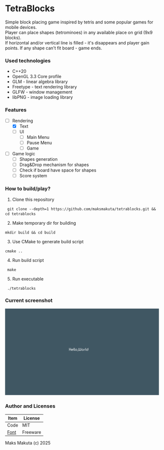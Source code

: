 # TetraBlocks

 Simple block placing game inspired by tetris and some popular games for mobile devices.  
 Player can place shapes (tetrominoes) in any available place on grid (9x9 blocks).  
 If horizontal and/or vertical line is filled - it's disappears and player gain points.
 If any shape can't fit board - game ends.
 
### Used technologies

 - C++20
 - OpenGL 3.3 Core profile
 - GLM - linear algebra library
 - Freetype - text rendering library
 - GLFW - window management
 - libPNG - image loading library

### Features

 - [ ] Rendering
   - [X] Text 
   - [ ] UI 
     - [ ] Main Menu
     - [ ] Pause Menu
     - [ ] Game
 - [ ] Game logic
   - [ ] Shapes generation
   - [ ] Drag&Drop mechanism for shapes
   - [ ] Check if board have space for shapes
   - [ ] Score system

### How to build/play?

 1. Clone this repository  
 ```shell
  git clone --depth=1 https://github.com/maksmakuta/tetrablocks.git && cd tetrablocks 
  ```

 2. Make temporary dir for building   
 ```shell
 mkdir build && cd build
 ```  
 
 3. Use CMake to generate build script     
 ```shell
 cmake .. 
 ```  
 
 4. Run build script 
 ```shell
  make 
  ```  
 5. Run executable     
 ```shell
  ./tetrablocks 
 ```
    
### Current screenshot

![](/screenshots/img.png)

### Author and Licenses
 
 | Item                                                      | License  |  
 |-----------------------------------------------------------|----------|  
 | Code                                                      | MIT      |
 | [Font](https://www.fontspace.com/timeburner-font-f15111)  | Freeware |

 Maks Makuta (c) 2025  

